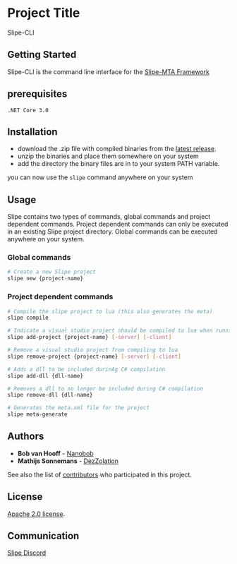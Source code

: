# Project Title

Slipe-CLI

## Getting Started

Slipe-CLI is the command line interface for the [Slipe-MTA Framework](https://github.com/mta-slipe/Slipe-Core) 

## prerequisites
```
.NET Core 3.0
```

## Installation
* download the .zip file with compiled binaries from the [latest release](https://github.com/mta-slipe/Slipe-CLI/releases). 
* unzip the binaries and place them somewhere on your system
* add the directory the binary files are in to your system PATH variable.

you can now use the `slipe` command anywhere on your system

## Usage
Slipe contains two types of commands, global commands and project dependent commands. Project dependent commands can only be executed in an existing Slipe project directory. Global commands can be executed anywhere on your system.

### Global commands
```sh
# Create a new Slipe project
slipe new {project-name}
```
### Project dependent commands
```sh
# Compile the slipe project to lua (this also generates the meta)
slipe compile 

# Indicate a visual studio project should be compiled to lua when running `slipe compile`
slipe add-project {project-name} [-server] [-client]

# Remove a visual studio project from compiling to lua
slipe remove-project {project-name} [-server] [-client]

# Adds a dll to be included durinAg C# compilation
slipe add-dll {dll-name}

# Removes a dll to no longer be included during C# compilation
slipe remove-dll {dll-name}

# Generates the meta.xml file for the project
slipe meta-generate
```

## Authors

* **Bob van Hooff** - [Nanobob](https://github.com/NanoBob)
* **Mathijs Sonnemans** - [DezZolation](https://github.com/DezZolation)

See also the list of [contributors](https://github.com/mta-slipe/Slipe-CLI/graphs/contributors) who participated in this project.

## License
[Apache 2.0 license](https://github.com/mta-slipe/Slipe-CLI/blob/master/LICENSE).

## Communication

[Slipe Discord](https://discord.gg/sZ3GNPF)
